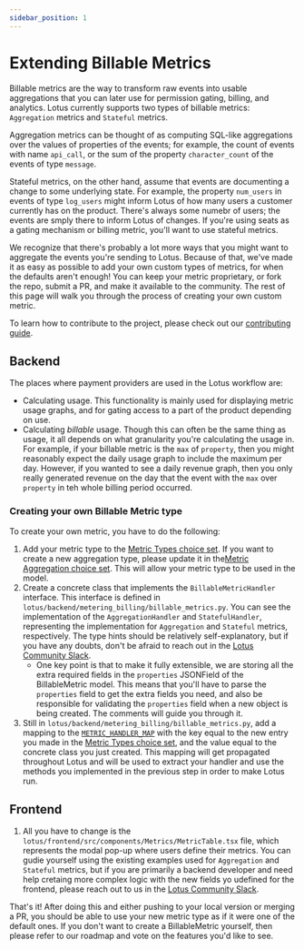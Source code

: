 ```yaml
---
sidebar_position: 1
---
```


# Extending Billable Metrics

Billable metrics are the way to transform raw events into usable aggregations that you can later use for permission gating, billing, and analytics. Lotus currently supports two types of billable metrics: `Aggregation` metrics and `Stateful` metrics.

Aggregation metrics can be thought of as computing SQL-like aggregations over the values of properties of the events; for example, the count of events with name `api_call`, or the sum of the property `character_count` of the events of type `message`.

Stateful metrics, on the other hand, assume that events are documenting a change to some underlying state. For example, the property `num_users` in events of type `log_users` might inform Lotus of how many users a customer currently has on the product. There's always some numebr of users; the events are smply there to inform Lotus of changes. If you're using seats as a gating mechanism or billing metric, you'll want to use stateful metrics.

We recognize that there's probably a lot more ways that you might want to aggregate the events you're sending to Lotus. Because of that, we've made it as easy as possible to add your own custom types of metrics, for when the defaults aren't enough! You can keep your metric proprietary, or fork the repo, submit a PR, and make it available to the community. The rest of this page will walk you through the process of creating your own custom metric.

To learn how to contribute to the project, please check out our [contributing guide](/docs/contributing).

## Backend

The places where payment providers are used in the Lotus workflow are:

- Calculating usage. This functionality is mainly used for displaying metric usage graphs, and for gating access to a part of the product depending on use.
- Calculating _billable_ usage. Though this can often be the same thing as usage, it all depends on what granularity you're calculating the usage in. For example, if your billable metric is the `max` of `property`, then you might reasonably expect the daily usage graph to include the maximum per day. However, if you wanted to see a daily revenue graph, then you only really generated revenue on the day that the event with the `max` over `property` in teh whole billing period occurred.

### Creating your own Billable Metric type

To create your own metric, you have to do the following:

1. Add your metric type to the [Metric Types choice set](https://github.com/uselotus/lotus/blob/14eb3cd1c0c639b539ea3b7f654b8c4ad5a75b65/backend/metering_billing/utils/enums/enums.py#L37). If you want to create a new aggregation type, please update it in the[Metric Aggregation choice set](https://github.com/uselotus/lotus/blob/14eb3cd1c0c639b539ea3b7f654b8c4ad5a75b65/backend/metering_billing/utils/enums/enums.py#L17). This will allow your metric type to be used in the model.
2. Create a concrete class that implements the `BillableMetricHandler` interface. This interface is defined in `lotus/backend/metering_billing/billable_metrics.py`. You can see the implementation of the `AggregationHandler` and `StatefulHandler`, representing the implementation for `Aggregation` and `Stateful` metrics, respectively. The type hints should be relatively self-explanatory, but if you have any doubts, don't be afraid to reach out in the [Lotus Community Slack](https://lotus-community.slack.com).
   - One key point is that to make it fully extensible, we are storing all the extra required fields in the `properties` JSONField of the BillableMetric model. This means that you'll have to parse the `properties` field to get the extra fields you need, and also be responsible for validating the `properties` field when a new object is being created. The comments will guide you through it.
3. Still in `lotus/backend/metering_billing/billable_metrics.py`, add a mapping to the [`METRIC_HANDLER_MAP`](https://github.com/uselotus/lotus/blob/d1726c0635a1cc0a9b14d768a390b684e18cd669/metering_billing/billable_metrics.py#L432) with the key equal to the new entry you made in the [Metric Types choice set](https://github.com/uselotus/lotus/blob/14eb3cd1c0c639b539ea3b7f654b8c4ad5a75b65/backend/metering_billing/utils/enums/enums.py#L37), and the value equal to the concrete class you just created. This mapping will get propagated throughout Lotus and will be used to extract your handler and use the methods you implemented in the previous step in order to make Lotus run.

## Frontend

1. All you have to change is the `lotus/frontend/src/components/Metrics/MetricTable.tsx` file, which represents the modal pop-up where users define their metrics. You can gudie yourself using the existing examples used for `Aggregation` and `Stateful` metrics, but if you are primarily a backend developer and need help cretaing more complex logic with the new fields yo udefined for the frontend, please reach out to us in the [Lotus Community Slack](https://lotus-community.slack.com).

That's it! After doing this and either pushing to your local version or merging a PR, you should be able to use your new metric type as if it were one of the default ones. If you don't want to create a BillableMetric yourself, then please refer to our roadmap and vote on the features you'd like to see.
